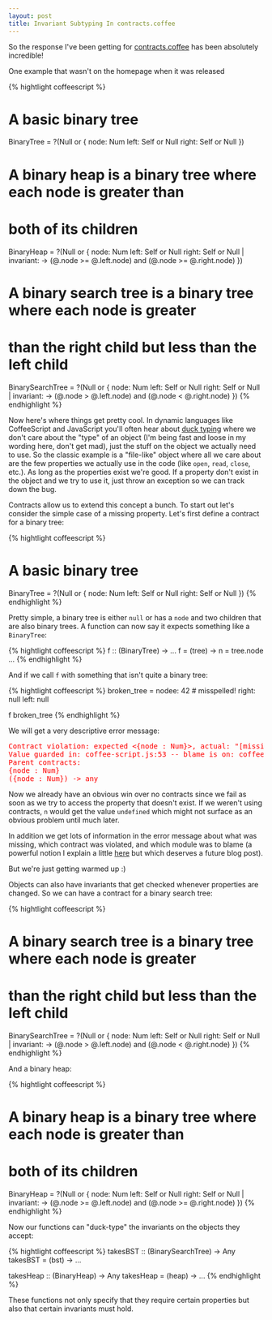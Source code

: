 ```yaml
--- 
layout: post
title: Invariant Subtyping In contracts.coffee
---
```


So the response I've been getting for [contracts.coffee](http://disnetdev.com/contracts.coffee/) has been absolutely incredible!

One example that wasn't on the homepage when it was released 


{% hightlight coffeescript %}
# A basic binary tree
BinaryTree = ?(Null or {
	node: Num
	left: Self or Null
	right: Self or Null
})

# A binary heap is a binary tree where each node is greater than
# both of its children
BinaryHeap = ?(Null or {
	node: Num
	left: Self or Null
	right: Self or Null
	| invariant: ->
		(@.node >= @.left.node) and (@.node >= @.right.node)
})

# A binary search tree is a binary tree where each node is greater
# than the right child but less than the left child
BinarySearchTree = ?(Null or {
	node: Num
	left: Self or Null
	right: Self or Null
	| invariant: ->
		(@.node > @.left.node) and (@.node < @.right.node)
})
{% endhighlight %}

Now here's where things get pretty cool. In dynamic languages like CoffeeScript and JavaScript you'll often hear about [duck typing](http://en.wikipedia.org/wiki/Duck_typing) where we don't care about the "type" of an object (I'm being fast and loose in my wording here, don't get mad), just the stuff on the object we actually need to use. So the classic example is a "file-like" object where all we care about are the few properties we actually use in the code (like `open`, `read`, `close`, etc.). As long as the properties exist we're good. If a property don't exist in the object and we try to use it, just throw an exception so we can track down the bug.

Contracts allow us to extend this concept a bunch. To start out let's consider the simple case of a missing property. Let's first define a contract for a binary tree:

{% hightlight coffeescript %}
# A basic binary tree
BinaryTree = ?(Null or {
	node: Num
	left: Self or Null
	right: Self or Null
})
{% endhighlight %}

Pretty simple, a binary tree is either `null` or has a `node` and two children that are also binary trees. A function can now say it expects something like a `BinaryTree`:

{% hightlight coffeescript %}
f :: (BinaryTree) -> ...
f = (tree) ->
  n = tree.node
  ...
{% endhighlight %}

And if we call `f` with something that isn't quite a binary tree:

{% hightlight coffeescript %}
broken_tree = 
	nodee: 42  # misspelled!
	right: null
	left: null

f broken_tree
{% endhighlight %}

We will get a very descriptive error message:

<pre style="color: red">
Contract violation: expected &lt;{node : Num}&gt;, actual: "[missing property: node]"
Value guarded in: coffee-script.js:53 -- blame is on: coffee-script.js:56
Parent contracts:
{node : Num}
({node : Num}) -> any </pre>

Now we already have an obvious win over no contracts since we fail as soon as we try to access the property that doesn't exist. If we weren't using contracts, `n` would get the value `undefined` which might not surface as an obvious problem until much later.

In addition we get lots of information in the error message about what was missing, which contract was violated, and which module was to blame (a powerful notion I explain a little [here](http://disnetdev.com/contracts.coffee/#use) but which deserves a future blog post).

But we're just getting warmed up :)

Objects can also have invariants that get checked whenever properties are changed. So we can have a contract for a binary search tree:

{% hightlight coffeescript %}
# A binary search tree is a binary tree where each node is greater
# than the right child but less than the left child
BinarySearchTree = ?(Null or {
	node: Num
	left: Self or Null
	right: Self or Null
	| invariant: ->
		(@.node > @.left.node) and (@.node < @.right.node)
})
{% endhighlight %}

And a binary heap:

{% hightlight coffeescript %}
# A binary heap is a binary tree where each node is greater than
# both of its children
BinaryHeap = ?(Null or {
	node: Num
	left: Self or Null
	right: Self or Null
	| invariant: ->
		(@.node >= @.left.node) and (@.node >= @.right.node)
})
{% endhighlight %}

Now our functions can "duck-type" the invariants on the objects they accept:

{% hightlight coffeescript %}
takesBST :: (BinarySearchTree) -> Any
takesBST = (bst) ->
	...

takesHeap :: (BinaryHeap) -> Any
takesHeap = (heap) ->
	...
{% endhighlight %}


These functions not only specify that they require certain properties but also that certain invariants must hold. 



